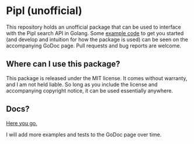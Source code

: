 # Pipl (unofficial)
This repository holds an unofficial package that can be used to interface with the Pipl search API in Golang. Some [example code](https://godoc.org/github.com/xpcmdshell/pipl#pkg-examples) to get you started (and develop and intuition for how the package is used) can be seen on the accompanying GoDoc page.  Pull requests and bug reports are welcome.

## Where can I use this package?
This package is released under the MIT license. It comes without warranty, and I am not held liable. So long as you include the license and accompanying copyright notice, it can be used essentially anywhere.

## Docs?
[Here you go.](https://godoc.org/github.com/xpcmdshell/pipl)

I will add more examples and tests to the GoDoc page over time.
